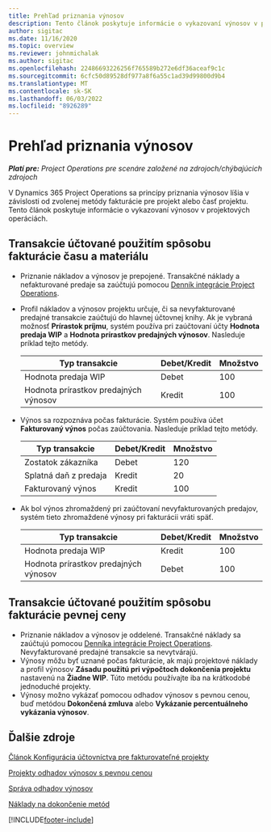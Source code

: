 ```yaml
---
title: Prehľad priznania výnosov
description: Tento článok poskytuje informácie o vykazovaní výnosov v projektových operáciách.
author: sigitac
ms.date: 11/16/2020
ms.topic: overview
ms.reviewer: johnmichalak
ms.author: sigitac
ms.openlocfilehash: 22486693226256f765589b272e6df36aceaf9c1c
ms.sourcegitcommit: 6cfc50d89528df977a8f6a55c1ad39d99800d9b4
ms.translationtype: MT
ms.contentlocale: sk-SK
ms.lasthandoff: 06/03/2022
ms.locfileid: "8926289"
---
```

# <a name="revenue-recognition-overview"></a>Prehľad priznania výnosov

_**Platí pre:** Project Operations pre scenáre založené na zdrojoch/chýbajúcich zdrojoch_

V Dynamics 365 Project Operations sa princípy priznania výnosov líšia v závislosti od zvolenej metódy fakturácie pre projekt alebo časť projektu. Tento článok poskytuje informácie o vykazovaní výnosov v projektových operáciách.

## <a name="transactions-accounted-using-time-and-material-billing-method"></a>Transakcie účtované použitím spôsobu fakturácie času a materiálu

- Priznanie nákladov a výnosov je prepojené. Transakčné náklady a nefakturované predaje sa zaúčtujú pomocou [Denník integrácie Project Operations](../project-accounting/project-operations-integration-journal.md).
- Profil nákladov a výnosov projektu určuje, či sa nevyfakturované predajné transakcie zaúčtujú do hlavnej účtovnej knihy. Ak je vybraná možnosť **Prírastok príjmu**, systém používa pri zaúčtovaní účty **Hodnota predaja WIP** a **Hodnota prírastkov predajných výnosov**. Nasleduje príklad tejto metódy.  

  | Typ transakcie | Debet/Kredit | Množstvo |
  | --- | --- | --- |
  | Hodnota predaja WIP | Debet | 100 |
  | Hodnota prírastkov predajných výnosov | Kredit | 100 |

- Výnos sa rozpoznáva počas fakturácie. Systém používa účet **Fakturovaný výnos** počas zaúčtovania. Nasleduje príklad tejto metódy.  

  | Typ transakcie | Debet/Kredit | Množstvo |
  | --- | --- | --- |
  | Zostatok zákazníka | Debet | 120 |
  | Splatná daň z predaja | Kredit | 20 |
  | Fakturovaný výnos | Kredit | 100 |

- Ak bol výnos zhromaždený pri zaúčtovaní nevyfakturovaných predajov, systém tieto zhromaždené výnosy pri fakturácii vráti späť.

  | Typ transakcie | Debet/Kredit | Množstvo |
  | --- | --- | --- |
  | Hodnota predaja WIP | Kredit | 100 |
  | Hodnota prírastkov predajných výnosov | Debet | 100 |

## <a name="transactions-accounted-using-the-fixed-price-billing-method"></a>Transakcie účtované použitím spôsobu fakturácie pevnej ceny

- Priznanie nákladov a výnosov je oddelené. Transakčné náklady sa zaúčtujú pomocou [Denníka integrácie Project Operations](../project-accounting/project-operations-integration-journal.md). Nevyfakturované predajné transakcie sa nevytvárajú.
- Výnosy môžu byť uznané počas fakturácie, ak majú projektové náklady a profil výnosov **Zásadu použitú pri výpočtoch dokončenia projektu** nastavenú na **Žiadne WIP**. Túto metódu používajte iba na krátkodobé jednoduché projekty.
- Výnosy možno vykázať pomocou odhadov výnosov s pevnou cenou, buď metódou **Dokončená zmluva** alebo **Vykázanie percentuálneho vykázania výnosov**.

## <a name="additional-resources"></a>Ďalšie zdroje
[Článok Konfigurácia účtovníctva pre fakturovateľné projekty](../project-accounting/configure-accounting-billable-projects.md)

[Projekty odhadov výnosov s pevnou cenou](rev-rec-percentage-completion-method.md)

[Správa odhadov výnosov](rev-rec-completed-contract-method.md)

[Náklady na dokončenie metód](cost-complete-methods.md)


[!INCLUDE[footer-include](../includes/footer-banner.md)]